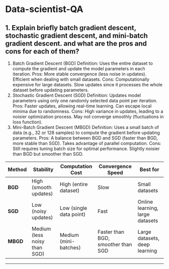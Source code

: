 # Data-scientist-QA

## 1. Explain briefly batch gradient descent, stochastic gradient descent, and mini-batch gradient descent. and what are the pros and cons for each of them?

1. Batch Gradient Descent (BGD)
Definition: Uses the entire dataset to compute the gradient and update the model parameters in each iteration.
Pros:
More stable convergence (less noise in updates).
Efficient when dealing with small datasets.
Cons:
Computationally expensive for large datasets.
Slow updates since it processes the whole dataset before updating parameters.
2. Stochastic Gradient Descent (SGD)
Definition: Updates model parameters using only one randomly selected data point per iteration.
Pros:
Faster updates, allowing real-time learning.
Can escape local minima due to randomness.
Cons:
High variance in updates, leading to a noisier optimization process.
May not converge smoothly (fluctuations in loss function).
3. Mini-Batch Gradient Descent (MBGD)
Definition: Uses a small batch of data (e.g., 32 or 128 samples) to compute the gradient before updating parameters.
Pros:
A balance between BGD and SGD (faster than BGD, more stable than SGD).
Takes advantage of parallel computation.
Cons:
Still requires tuning batch size for optimal performance.
Slightly noisier than BGD but smoother than SGD.

| Method | Stability | Computation Cost | Convergence Speed | Best for |
|--------|------------|-----------------|------------------|----------|
| **BGD** | High (smooth updates) | High (entire dataset) | Slow | Small datasets |
| **SGD** | Low (noisy updates) | Low (single data point) | Fast | Online learning, large datasets |
| **MBGD** | Medium (less noisy than SGD) | Medium (mini-batches) | Faster than BGD, smoother than SGD | Large datasets, deep learning |

---

